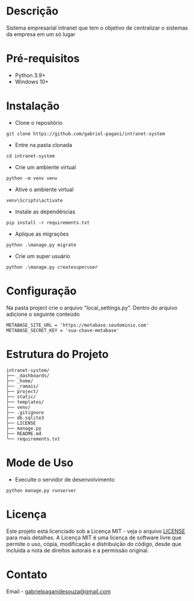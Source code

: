 # Descrição
Sistema empresarial intranet que tem o objetivo de centralizar o sistemas da empresa em um só lugar

# Pré-requisitos
- Python 3.9+
- Windows 10+

# Instalação
- Clone o repositório
```
git clone https://github.com/gabriel-pagani/intranet-system
```
- Entre na pasta clonada
```
cd intranet-system
```
- Crie um ambiente virtual
```
python -m venv venv
```
- Ative o ambiente virtual
```
venv\Scripts\activate
```
- Instale as dependências
```
pip install -r requirements.txt
```
- Aplique as migrações
```
python .\manage.py migrate
```
- Crie um super usuário
```
python .\manage.py createsuperuser
```

# Configuração
Na pasta project crie o arquivo "local_settings.py". Dentro do arquivo adicione o seguinte conteúdo
```
METABASE_SITE_URL = 'https://metabase.seudominio.com'
METABASE_SECRET_KEY = 'sua-chave-metabase'
```

# Estrutura do Projeto
```
intranet-system/
├── _dashboards/
├── _home/
├── _ramais/
├── project/
├── static/
├── templates/
├── venv/
├── .gitignore
├── db.sqlite3
├── LICENSE
├── manage.py
├── README.md
└── requirements.txt
```

# Mode de Uso
- Execulte o servidor de desenvolvimento
```
python manage.py runserver
```

# Licença 
Este projeto está licenciado sob a Licença MIT - veja o arquivo [LICENSE](https://github.com/gabriel-pagani/intranet-system/blob/main/LICENSE) para mais detalhes. A Licença MIT é uma licença de software livre que permite o uso, cópia, modificação e distribuição do código, desde que incluída a nota de direitos autorais e a permissão original.

# Contato 
Email - gabrielpaganidesouza@gmail.com

